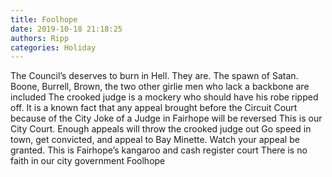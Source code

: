 ```yaml
---
title: Foolhope
date: 2019-10-18 21:18:25
authors: Ripp
categories: Holiday
---
```


 The Council’s deserves to burn in Hell.    They are. The spawn of Satan.  Boone, Burrell, Brown, the two other girlie men who lack a backbone are included
The crooked judge is a mockery who should have his robe ripped off.
It is a known fact that any appeal brought before the Circuit Court because of the City Joke of a Judge in Fairhope will be reversed
This is our City Court.  Enough appeals will throw the crooked judge out
Go speed in town, get convicted, and appeal to Bay Minette.   Watch your appeal be granted.  This is Fairhope’s kangaroo and cash register court
There is no faith in our city government
Foolhope